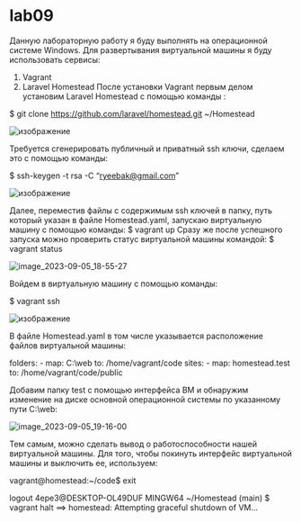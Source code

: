 # lab09
Данную лабораторную работу я буду выполнять на операционной системе Windows.
Для развертывания виртуальной машины я буду использовать сервисы:
1. Vagrant
2. Laravel Homestead
После установки Vagrant первым делом установим Laravel Homestead с помощью команды :

$ git clone https://github.com/laravel/homestead.git ~/Homestead

![изображение](https://github.com/ryeebak/lab09/assets/124439291/8b2008fc-dfad-40f8-a616-53d933dcb003)

Требуется сгенерировать публичный и приватный ssh ключи, сделаем это с помощью команды:

$ ssh-keygen -t rsa -C “ryeebak@gmail.com”

![изображение](https://github.com/ryeebak/lab09/assets/124439291/300abffb-4945-4326-96f0-9bcab34a6ea7)

Далее, переместив файлы с содержимым ssh ключей в папку, путь который указан в файле Homestead.yaml, запускаю виртуальную машину с помощью команды:
$ vagrant up
Сразу же после успешного запуска можно проверить статус виртуальной машины командой:
$ vagrant status

![image_2023-09-05_18-55-27](https://github.com/ryeebak/lab09/assets/124439291/19d3c0a6-20f2-49df-b761-2cf4f73361ca)

Войдем в виртуальную машину с помощью команды:

$ vagrant ssh

![изображение](https://github.com/ryeebak/lab09/assets/124439291/09b3990e-5f0d-426a-ad31-abe826c5e69d)

В файле Homestead.yaml в том числе указывается расположение файлов виртуальной машины:

folders:
    - map: C:\web
      to: /home/vagrant/code
sites:
    - map: homestead.test
      to: /home/vagrant/code/public

Добавим папку test с помощью интерфейса ВМ и обнаружим изменение на диске основной операционной системы по указанному пути C:\web:

![image_2023-09-05_19-16-00](https://github.com/ryeebak/lab09/assets/124439291/061542c7-5a83-4be4-b022-ff0bf26a0c58)

Тем самым, можно сделать вывод о работоспособности нашей виртуальной машины.
Для того, чтобы покинуть интерфейс виртуальной машины и выключить ее, используем:

vagrant@homestead:~/code$ exit
  
logout
4epe3@DESKTOP-OL49DUF MINGW64 ~/Homestead (main)
$ vagrant halt
==> homestead: Attempting graceful shutdown of VM...







